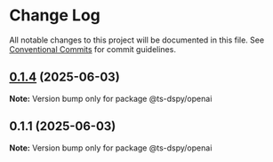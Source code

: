 # Change Log

All notable changes to this project will be documented in this file.
See [Conventional Commits](https://conventionalcommits.org) for commit guidelines.

## [0.1.4](https://github.com/ardada2468/LLMTypeSafe/compare/v0.1.1...v0.1.4) (2025-06-03)

**Note:** Version bump only for package @ts-dspy/openai

## 0.1.1 (2025-06-03)

**Note:** Version bump only for package @ts-dspy/openai
